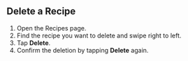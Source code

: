 ## Delete a Recipe



1. Open the Recipes page.
2. Find the recipe you want to delete and swipe right to left.
3. Tap **Delete**.
4. Confirm the deletion by tapping **Delete** again.
